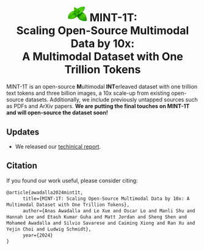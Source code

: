 <h1 align="center">
  <img src="mint-logo.png" width=50px> MINT-1T:<br>Scaling Open-Source Multimodal Data by 10x:<br> A Multimodal Dataset with One Trillion Tokens
</h1>

MINT-1T is an open-source **M**ultimodal **INT**erleaved dataset with one trillion text tokens and three billion images, a 10x scale-up from existing open-source datasets. Additionally, we include previously untapped sources such as PDFs and ArXiv papers. **We are putting the final touches on MINT-1T and will open-source the dataset soon!**

## Updates
- We released our [techinical report](https://arxiv.org/abs/2406.11271).

## Citation

If you found our work useful, please consider citing:
```
@article{awadalla2024mint1t,
      title={MINT-1T: Scaling Open-Source Multimodal Data by 10x: A Multimodal Dataset with One Trillion Tokens}, 
      author={Anas Awadalla and Le Xue and Oscar Lo and Manli Shu and Hannah Lee and Etash Kumar Guha and Matt Jordan and Sheng Shen and Mohamed Awadalla and Silvio Savarese and Caiming Xiong and Ran Xu and Yejin Choi and Ludwig Schmidt},
      year={2024}
}
```
